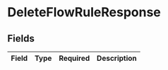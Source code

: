 # DeleteFlowRuleResponse


## Fields

| Field       | Type        | Required    | Description |
| ----------- | ----------- | ----------- | ----------- |